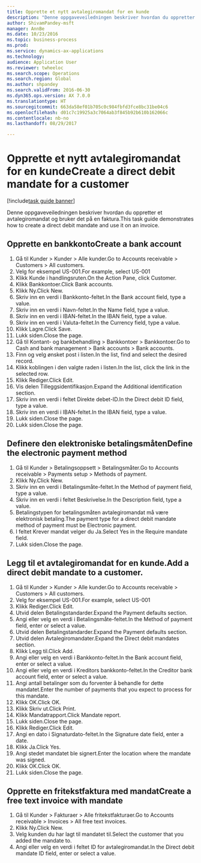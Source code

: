 ```yaml
--- 
title: Opprette et nytt avtalegiromandat for en kunde
description: "Denne oppgaveveiledningen beskriver hvordan du oppretter et avtalegiromandat og bruker det på en faktura."
author: ShivamPandey-msft
manager: AnnBe
ms.date: 10/23/2016
ms.topic: business-process
ms.prod: 
ms.service: dynamics-ax-applications
ms.technology: 
audience: Application User
ms.reviewer: twheeloc
ms.search.scope: Operations
ms.search.region: Global
ms.author: shpandey
ms.search.validFrom: 2016-06-30
ms.dyn365.ops.version: AX 7.0.0
ms.translationtype: HT
ms.sourcegitcommit: 663da58ef01b705c0c984fbfd3fce8bc31be04c6
ms.openlocfilehash: d01c7c19925a3c7064ab3f845b92b610b162066c
ms.contentlocale: nb-no
ms.lasthandoff: 08/29/2017

---
```

# <a name="create-a-direct-debit-mandate-for-a-customer"></a><span data-ttu-id="1f7db-103">Opprette et nytt avtalegiromandat for en kunde</span><span class="sxs-lookup"><span data-stu-id="1f7db-103">Create a direct debit mandate for a customer</span></span>

[!include[task guide banner](../../includes/task-guide-banner.md)]

<span data-ttu-id="1f7db-104">Denne oppgaveveiledningen beskriver hvordan du oppretter et avtalegiromandat og bruker det på en faktura.</span><span class="sxs-lookup"><span data-stu-id="1f7db-104">This task guide demonstrates how to create a direct debit mandate and use it on an invoice.</span></span>


## <a name="create-a-bank-account"></a><span data-ttu-id="1f7db-105">Opprette en bankkonto</span><span class="sxs-lookup"><span data-stu-id="1f7db-105">Create a bank account</span></span>
1. <span data-ttu-id="1f7db-106">Gå til Kunder > Kunder > Alle kunder.</span><span class="sxs-lookup"><span data-stu-id="1f7db-106">Go to Accounts receivable > Customers > All customers.</span></span>
2. <span data-ttu-id="1f7db-107">Velg for eksempel US-001.</span><span class="sxs-lookup"><span data-stu-id="1f7db-107">For example, select US-001</span></span>
3. <span data-ttu-id="1f7db-108">Klikk Kunde i handlingsruten.</span><span class="sxs-lookup"><span data-stu-id="1f7db-108">On the Action Pane, click Customer.</span></span>
4. <span data-ttu-id="1f7db-109">Klikk Bankkontoer.</span><span class="sxs-lookup"><span data-stu-id="1f7db-109">Click Bank accounts.</span></span>
5. <span data-ttu-id="1f7db-110">Klikk Ny.</span><span class="sxs-lookup"><span data-stu-id="1f7db-110">Click New.</span></span>
6. <span data-ttu-id="1f7db-111">Skriv inn en verdi i Bankkonto-feltet.</span><span class="sxs-lookup"><span data-stu-id="1f7db-111">In the Bank account field, type a value.</span></span>
7. <span data-ttu-id="1f7db-112">Skriv inn en verdi i Navn-feltet.</span><span class="sxs-lookup"><span data-stu-id="1f7db-112">In the Name field, type a value.</span></span>
8. <span data-ttu-id="1f7db-113">Skriv inn en verdi i IBAN-feltet.</span><span class="sxs-lookup"><span data-stu-id="1f7db-113">In the IBAN field, type a value.</span></span>
9. <span data-ttu-id="1f7db-114">Skriv inn en verdi i Valuta-feltet.</span><span class="sxs-lookup"><span data-stu-id="1f7db-114">In the Currency field, type a value.</span></span>
10. <span data-ttu-id="1f7db-115">Klikk Lagre.</span><span class="sxs-lookup"><span data-stu-id="1f7db-115">Click Save.</span></span>
11. <span data-ttu-id="1f7db-116">Lukk siden.</span><span class="sxs-lookup"><span data-stu-id="1f7db-116">Close the page.</span></span>
12. <span data-ttu-id="1f7db-117">Gå til Kontant- og bankbehandling > Bankkontoer > Bankkontoer.</span><span class="sxs-lookup"><span data-stu-id="1f7db-117">Go to Cash and bank management > Bank accounts > Bank accounts.</span></span>
13. <span data-ttu-id="1f7db-118">Finn og velg ønsket post i listen.</span><span class="sxs-lookup"><span data-stu-id="1f7db-118">In the list, find and select the desired record.</span></span>
14. <span data-ttu-id="1f7db-119">Klikk koblingen i den valgte raden i listen.</span><span class="sxs-lookup"><span data-stu-id="1f7db-119">In the list, click the link in the selected row.</span></span>
15. <span data-ttu-id="1f7db-120">Klikk Rediger.</span><span class="sxs-lookup"><span data-stu-id="1f7db-120">Click Edit.</span></span>
16. <span data-ttu-id="1f7db-121">Vis delen Tilleggsidentifikasjon.</span><span class="sxs-lookup"><span data-stu-id="1f7db-121">Expand the Additional identification section.</span></span>
17. <span data-ttu-id="1f7db-122">Skriv inn en verdi i feltet Direkte debet-ID.</span><span class="sxs-lookup"><span data-stu-id="1f7db-122">In the Direct debit ID field, type a value.</span></span>
18. <span data-ttu-id="1f7db-123">Skriv inn en verdi i IBAN-feltet.</span><span class="sxs-lookup"><span data-stu-id="1f7db-123">In the IBAN field, type a value.</span></span>
19. <span data-ttu-id="1f7db-124">Lukk siden.</span><span class="sxs-lookup"><span data-stu-id="1f7db-124">Close the page.</span></span>
20. <span data-ttu-id="1f7db-125">Lukk siden.</span><span class="sxs-lookup"><span data-stu-id="1f7db-125">Close the page.</span></span>

## <a name="define-the-electronic-payment-method"></a><span data-ttu-id="1f7db-126">Definere den elektroniske betalingsmåten</span><span class="sxs-lookup"><span data-stu-id="1f7db-126">Define the electronic payment method</span></span>
1. <span data-ttu-id="1f7db-127">Gå til Kunder > Betalingsoppsett > Betalingsmåter.</span><span class="sxs-lookup"><span data-stu-id="1f7db-127">Go to Accounts receivable > Payments setup > Methods of payment.</span></span>
2. <span data-ttu-id="1f7db-128">Klikk Ny.</span><span class="sxs-lookup"><span data-stu-id="1f7db-128">Click New.</span></span>
3. <span data-ttu-id="1f7db-129">Skriv inn en verdi i Betalingsmåte-feltet.</span><span class="sxs-lookup"><span data-stu-id="1f7db-129">In the Method of payment field, type a value.</span></span>
4. <span data-ttu-id="1f7db-130">Skriv inn en verdi i feltet Beskrivelse.</span><span class="sxs-lookup"><span data-stu-id="1f7db-130">In the Description field, type a value.</span></span>
5. <span data-ttu-id="1f7db-131">Betalingstypen for betalingsmåten avtalegiromandat må være elektronisk betaling.</span><span class="sxs-lookup"><span data-stu-id="1f7db-131">The payment type for a direct debit mandate method of payment must be Electronic payment.</span></span>
6. <span data-ttu-id="1f7db-132">I feltet Krever mandat velger du Ja.</span><span class="sxs-lookup"><span data-stu-id="1f7db-132">Select Yes in the Require mandate field.</span></span>
7. <span data-ttu-id="1f7db-133">Lukk siden.</span><span class="sxs-lookup"><span data-stu-id="1f7db-133">Close the page.</span></span>

## <a name="add-a-direct-debit-mandate-to-a-customer"></a><span data-ttu-id="1f7db-134">Legg til et avtalegiromandat for en kunde.</span><span class="sxs-lookup"><span data-stu-id="1f7db-134">Add a direct debit mandate to a customer.</span></span>
1. <span data-ttu-id="1f7db-135">Gå til Kunder > Kunder > Alle kunder.</span><span class="sxs-lookup"><span data-stu-id="1f7db-135">Go to Accounts receivable > Customers > All customers.</span></span>
2. <span data-ttu-id="1f7db-136">Velg for eksempel US-001.</span><span class="sxs-lookup"><span data-stu-id="1f7db-136">For example, select US-001</span></span>
3. <span data-ttu-id="1f7db-137">Klikk Rediger.</span><span class="sxs-lookup"><span data-stu-id="1f7db-137">Click Edit.</span></span>
4. <span data-ttu-id="1f7db-138">Utvid delen Betalingstandarder.</span><span class="sxs-lookup"><span data-stu-id="1f7db-138">Expand the Payment defaults section.</span></span>
5. <span data-ttu-id="1f7db-139">Angi eller velg en verdi i Betalingsmåte-feltet.</span><span class="sxs-lookup"><span data-stu-id="1f7db-139">In the Method of payment field, enter or select a value.</span></span>
6. <span data-ttu-id="1f7db-140">Utvid delen Betalingstandarder.</span><span class="sxs-lookup"><span data-stu-id="1f7db-140">Expand the Payment defaults section.</span></span>
7. <span data-ttu-id="1f7db-141">Utvid delen Avtalegiromandater.</span><span class="sxs-lookup"><span data-stu-id="1f7db-141">Expand the Direct debit mandates section.</span></span>
8. <span data-ttu-id="1f7db-142">Klikk Legg til.</span><span class="sxs-lookup"><span data-stu-id="1f7db-142">Click Add.</span></span>
9. <span data-ttu-id="1f7db-143">Angi eller velg en verdi i Bankkonto-feltet.</span><span class="sxs-lookup"><span data-stu-id="1f7db-143">In the Bank account field, enter or select a value.</span></span>
10. <span data-ttu-id="1f7db-144">Angi eller velg en verdi i Kreditors bankkonto-feltet.</span><span class="sxs-lookup"><span data-stu-id="1f7db-144">In the Creditor bank account field, enter or select a value.</span></span>
11. <span data-ttu-id="1f7db-145">Angi antall betalinger som du forventer å behandle for dette mandatet.</span><span class="sxs-lookup"><span data-stu-id="1f7db-145">Enter the number of payments that you expect to process for this mandate.</span></span>
12. <span data-ttu-id="1f7db-146">Klikk OK.</span><span class="sxs-lookup"><span data-stu-id="1f7db-146">Click OK.</span></span>
13. <span data-ttu-id="1f7db-147">Klikk Skriv ut.</span><span class="sxs-lookup"><span data-stu-id="1f7db-147">Click Print.</span></span>
14. <span data-ttu-id="1f7db-148">Klikk Mandatrapport.</span><span class="sxs-lookup"><span data-stu-id="1f7db-148">Click Mandate report.</span></span>
15. <span data-ttu-id="1f7db-149">Lukk siden.</span><span class="sxs-lookup"><span data-stu-id="1f7db-149">Close the page.</span></span>
16. <span data-ttu-id="1f7db-150">Klikk Rediger.</span><span class="sxs-lookup"><span data-stu-id="1f7db-150">Click Edit.</span></span>
17. <span data-ttu-id="1f7db-151">Angi en dato i Signaturdato-feltet.</span><span class="sxs-lookup"><span data-stu-id="1f7db-151">In the Signature date field, enter a date.</span></span>
18. <span data-ttu-id="1f7db-152">Klikk Ja.</span><span class="sxs-lookup"><span data-stu-id="1f7db-152">Click Yes.</span></span>
19. <span data-ttu-id="1f7db-153">Angi stedet mandatet ble signert.</span><span class="sxs-lookup"><span data-stu-id="1f7db-153">Enter the location where the mandate was signed.</span></span>
20. <span data-ttu-id="1f7db-154">Klikk OK.</span><span class="sxs-lookup"><span data-stu-id="1f7db-154">Click OK.</span></span>
21. <span data-ttu-id="1f7db-155">Lukk siden.</span><span class="sxs-lookup"><span data-stu-id="1f7db-155">Close the page.</span></span>

## <a name="create-a-free-text-invoice-with-mandate"></a><span data-ttu-id="1f7db-156">Opprette en fritekstfaktura med mandat</span><span class="sxs-lookup"><span data-stu-id="1f7db-156">Create a free text invoice with mandate</span></span>
1. <span data-ttu-id="1f7db-157">Gå til Kunder > Fakturaer > Alle fritekstfakturaer.</span><span class="sxs-lookup"><span data-stu-id="1f7db-157">Go to Accounts receivable > Invoices > All free text invoices.</span></span>
2. <span data-ttu-id="1f7db-158">Klikk Ny.</span><span class="sxs-lookup"><span data-stu-id="1f7db-158">Click New.</span></span>
3. <span data-ttu-id="1f7db-159">Velg kunden du har lagt til mandatet til.</span><span class="sxs-lookup"><span data-stu-id="1f7db-159">Select the customer that you added the mandate to.</span></span>
4. <span data-ttu-id="1f7db-160">Angi eller velg en verdi i feltet ID for avtalegiromandat.</span><span class="sxs-lookup"><span data-stu-id="1f7db-160">In the Direct debit mandate ID field, enter or select a value.</span></span>


